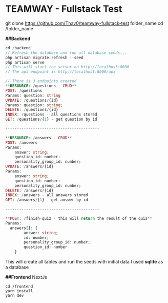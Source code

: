 # TEAMWAY - Fullstack Test

git clone https://github.com/Thav0/teamway-fullstack-test folder_name
cd /folder_name

**##Backend**

```php
cd /backend
// Refresh the database and run all database seeds...
php artisan migrate:refresh --seed
php artisan serve
// This will start the server on http://localhost:8000
// The api endpoint is http://localhost:8000/api

// There is 3 endpoints created
**RESOURCE: /questions - CRUD**
POST: /questions
Params: question: string
UPDATE: /questions/{id}
Params: question: string;
DELETE: /questions/{id}
INDEX: /questions - all questions stored
GET: /questions/{1} - get question by id

-----------------------------------------

**RESOURCE: /answers - CRUD**
POST: /answers
Params:
	answer: string;
	question_id: number:
	personality_group_id: number;
UPDATE: /answers/{id}
Params:
	answer: string;
	question_id: number:
	personality_group_id: number;
DELETE: /answers/{id}
INDEX: /answers - all answers stored
GET: /answers/{1} - get answer by id

-----------------------------------------

**POST: /finish-quiz - this will return the result of the quiz**
Params:
  answers[]: {
		answer: string;
		id: number;
		personality_group_id: number;
		question_id: number
	}

```

This will create all tables and run the seeds with initial data
I used **sqlite** as a database

**##Frontend**
NextJs

```
cd /frontend
yarn install
yarn dev
```
